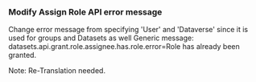 ### Modify Assign Role API error message

Change error message from specifying 'User' and 'Dataverse' since it is used for groups and Datasets as well
Generic message: datasets.api.grant.role.assignee.has.role.error=Role has already been granted.

Note: Re-Translation needed.
